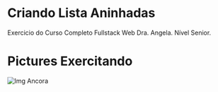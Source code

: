 # Criando Lista Aninhadas


Exercicio do Curso Completo Fullstack Web Dra. Angela. Nível Senior.

# Pictures Exercitando

<img src="" alt="Img Ancora">

